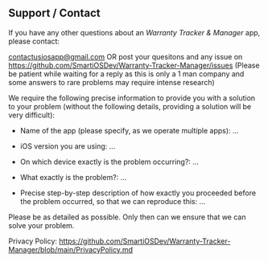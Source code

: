 ## Support / Contact


If you have any other questions about an *Warranty Tracker & Manager* app, please contact:

contactusiosapp@gmail.com OR post your quesitons and any issue on https://github.com/SmartiOSDev/Warranty-Tracker-Manager/issues
(Please be patient while waiting for a reply as this is only a 1 man company and some answers to rare problems may require intense research)

We require the following precise information to provide you with a solution to your problem (without the following details, providing a solution will be very difficult):

- Name of the app (please specify, as we operate multiple apps): …

- iOS version you are using: …

- On which device exactly is the problem occurring?: …

- What exactly is the problem?: …

- Precise step-by-step description of how exactly you proceeded before the problem occurred, so that we can reproduce this: …


Please be as detailed as possible. Only then can we ensure that we can solve your problem.

Privacy Policy: https://github.com/SmartiOSDev/Warranty-Tracker-Manager/blob/main/PrivacyPolicy.md
